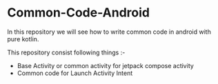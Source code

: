 # Common-Code-Android

In this repository we will see how to write common code in android with pure kotlin.

This repository consist following things :- 

- Base Activity or common activity for jetpack compose activity
- Common code for Launch Activity Intent
